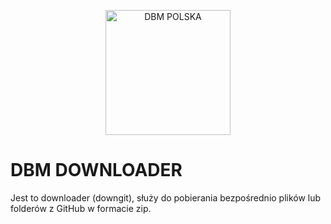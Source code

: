 <p align="center">
  <a title="DBM POLSKA" href="https://discord.gg/9HYB4n3Dz4" target="_blank">
    <img src="https://media.discordapp.net/attachments/1301408610441756732/1339598878353264681/Zrzut_ekranu_2025-02-13_150407.png?ex=67af4e2d&is=67adfcad&hm=467aff297006335ce1131f9e0123fc77dec1d48ee5989a340acb88260456c1bb&=&format=webp&quality=lossless&width=678&height=663" width="200" alt="DBM POLSKA" />
  </a>
</p>

# DBM DOWNLOADER

Jest to downloader (downgit), służy do pobierania bezpośrednio plików lub folderów z GitHub w formacie zip.
